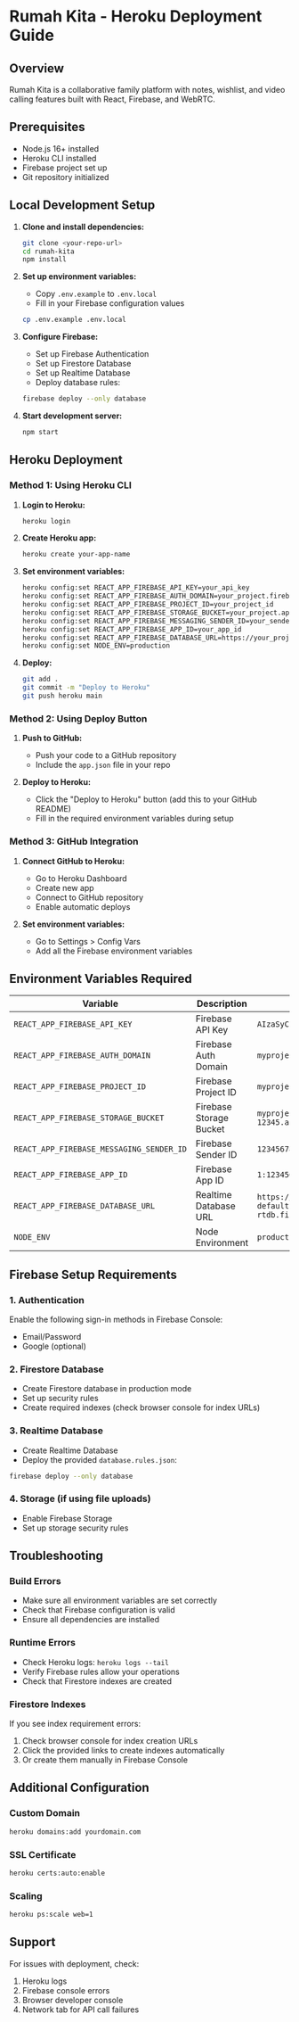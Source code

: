 # Rumah Kita - Heroku Deployment Guide

## Overview
Rumah Kita is a collaborative family platform with notes, wishlist, and video calling features built with React, Firebase, and WebRTC.

## Prerequisites
- Node.js 16+ installed
- Heroku CLI installed
- Firebase project set up
- Git repository initialized

## Local Development Setup

1. **Clone and install dependencies:**
   ```bash
   git clone <your-repo-url>
   cd rumah-kita
   npm install
   ```

2. **Set up environment variables:**
   - Copy `.env.example` to `.env.local`
   - Fill in your Firebase configuration values
   ```bash
   cp .env.example .env.local
   ```

3. **Configure Firebase:**
   - Set up Firebase Authentication
   - Set up Firestore Database
   - Set up Realtime Database
   - Deploy database rules:
   ```bash
   firebase deploy --only database
   ```

4. **Start development server:**
   ```bash
   npm start
   ```

## Heroku Deployment

### Method 1: Using Heroku CLI

1. **Login to Heroku:**
   ```bash
   heroku login
   ```

2. **Create Heroku app:**
   ```bash
   heroku create your-app-name
   ```

3. **Set environment variables:**
   ```bash
   heroku config:set REACT_APP_FIREBASE_API_KEY=your_api_key
   heroku config:set REACT_APP_FIREBASE_AUTH_DOMAIN=your_project.firebaseapp.com
   heroku config:set REACT_APP_FIREBASE_PROJECT_ID=your_project_id
   heroku config:set REACT_APP_FIREBASE_STORAGE_BUCKET=your_project.appspot.com
   heroku config:set REACT_APP_FIREBASE_MESSAGING_SENDER_ID=your_sender_id
   heroku config:set REACT_APP_FIREBASE_APP_ID=your_app_id
   heroku config:set REACT_APP_FIREBASE_DATABASE_URL=https://your_project-default-rtdb.firebaseio.com/
   heroku config:set NODE_ENV=production
   ```

4. **Deploy:**
   ```bash
   git add .
   git commit -m "Deploy to Heroku"
   git push heroku main
   ```

### Method 2: Using Deploy Button

1. **Push to GitHub:**
   - Push your code to a GitHub repository
   - Include the `app.json` file in your repo

2. **Deploy to Heroku:**
   - Click the "Deploy to Heroku" button (add this to your GitHub README)
   - Fill in the required environment variables during setup

### Method 3: GitHub Integration

1. **Connect GitHub to Heroku:**
   - Go to Heroku Dashboard
   - Create new app
   - Connect to GitHub repository
   - Enable automatic deploys

2. **Set environment variables:**
   - Go to Settings > Config Vars
   - Add all the Firebase environment variables

## Environment Variables Required

| Variable | Description | Example |
|----------|-------------|---------|
| `REACT_APP_FIREBASE_API_KEY` | Firebase API Key | `AIzaSyC...` |
| `REACT_APP_FIREBASE_AUTH_DOMAIN` | Firebase Auth Domain | `myproject.firebaseapp.com` |
| `REACT_APP_FIREBASE_PROJECT_ID` | Firebase Project ID | `myproject-12345` |
| `REACT_APP_FIREBASE_STORAGE_BUCKET` | Firebase Storage Bucket | `myproject-12345.appspot.com` |
| `REACT_APP_FIREBASE_MESSAGING_SENDER_ID` | Firebase Sender ID | `123456789` |
| `REACT_APP_FIREBASE_APP_ID` | Firebase App ID | `1:123456789:web:abcdef` |
| `REACT_APP_FIREBASE_DATABASE_URL` | Realtime Database URL | `https://myproject-default-rtdb.firebaseio.com/` |
| `NODE_ENV` | Node Environment | `production` |

## Firebase Setup Requirements

### 1. Authentication
Enable the following sign-in methods in Firebase Console:
- Email/Password
- Google (optional)

### 2. Firestore Database
- Create Firestore database in production mode
- Set up security rules
- Create required indexes (check browser console for index URLs)

### 3. Realtime Database
- Create Realtime Database
- Deploy the provided `database.rules.json`:
```bash
firebase deploy --only database
```

### 4. Storage (if using file uploads)
- Enable Firebase Storage
- Set up storage security rules

## Troubleshooting

### Build Errors
- Make sure all environment variables are set correctly
- Check that Firebase configuration is valid
- Ensure all dependencies are installed

### Runtime Errors
- Check Heroku logs: `heroku logs --tail`
- Verify Firebase rules allow your operations
- Check that Firestore indexes are created

### Firestore Indexes
If you see index requirement errors:
1. Check browser console for index creation URLs
2. Click the provided links to create indexes automatically
3. Or create them manually in Firebase Console

## Additional Configuration

### Custom Domain
```bash
heroku domains:add yourdomain.com
```

### SSL Certificate
```bash
heroku certs:auto:enable
```

### Scaling
```bash
heroku ps:scale web=1
```

## Support
For issues with deployment, check:
1. Heroku logs
2. Firebase console errors
3. Browser developer console
4. Network tab for API call failures
